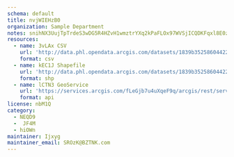 ```yaml
---
schema: default
title: nvjWIEHzB0 
organization: Sample Department 
notes: snihNX3UujTpTrdeS3wDG5R4HZvH1wmztrYXq2kPaFLOx97WVSjICQDKFqxl8E0z fkJIN6dRoyt8JbPcAfoEQByi9ZglaVmOWUu 
resources:
  - name: 3vLAx CSV
    url: 'http://data.phl.opendata.arcgis.com/datasets/1839b35258604422b0b520cbb668df0d_0.csv'
    format: csv
  - name: kEC1J Shapefile
    url: 'http://data.phl.opendata.arcgis.com/datasets/1839b35258604422b0b520cbb668df0d_0.zip'
    format: shp
  - name: lCTN3 GeoService
    url: 'https://services.arcgis.com/fLeGjb7u4uXqeF9q/arcgis/rest/services/Air_Monitoring_Stations/FeatureServer/0/query'
    format: api
license: nbM1Q 
category:
  - NEQD9 
  -  JF4M 
  - hiOWn 
maintainer: Ijxyg  
maintainer_email: SROzK@BZTNK.com
---
```

